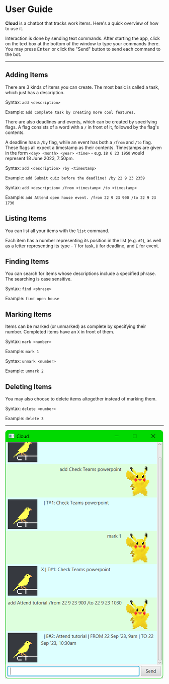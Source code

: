 # User Guide

**Cloud** is a chatbot that tracks work items. Here's a quick overview of how to use it.

Interaction is done by sending text commands. After starting the app, click on the text box at the bottom of the window to type your commands there. You may press <kbd>Enter</kbd> or click the "Send" button to send each command to the bot.

---

## Adding Items

There are 3 kinds of items you can create. The most basic is called a task, which just has a description.

Syntax: `add <description>`

Example: `add Complete task by creating more cool features.`

There are also deadlines and events, which can be created by specifying flags. A flag consists of a word with a `/` in front of it, followed by the flag's contents.

A deadline has a `/by` flag, while an event has both a `/from` and `/to` flag. These flags all expect a timestamp as their contents. Timestamps are given in the form `<day> <month> <year> <time>` - e.g. `18 6 23 1950` would represent 18 June 2023, 7:50pm.

Syntax: `add <description> /by <timestamp>`

Example: `add Submit quiz before the deadline! /by 22 9 23 2359`

Syntax: `add <description> /from <timestamp> /to <timestamp>`

Example: `add Attend open house event. /from 22 9 23 900 /to 22 9 23 1730`

## Listing Items

You can list all your items with the `list` command.

Each item has a number representing its position in the list (e.g. `#2`), as well as a letter representing its type - `T` for task, `D` for deadline, and `E` for event.

## Finding Items

You can search for items whose descriptions include a specified phrase. The searching is case sensitive.

Syntax: `find <phrase>`

Example: `find open house`

## Marking Items

Items can be marked (or unmarked) as complete by specifying their number. Completed items have an `X` in front of them.

Syntax: `mark <number>`

Example: `mark 1`

Syntax: `unmark <number>`

Example: `unmark 2`

## Deleting Items

You may also choose to delete items altogether instead of marking them.

Syntax: `delete <number>`

Example: `delete 3`

---

![](./Ui.png)
